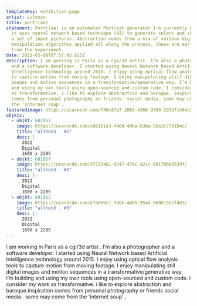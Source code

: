 ```yaml
---
templateKey: exhibition-page
artist: Luluxxx
title: portr(aa)
statement: Portr(aa) is an automated Portrait generator I'm currently building.
  it uses neural network based technique (AI) to generate colors and shapes from
  a set of input pictures. Abstraction comes from a mix of various digital image
  manipulation algorithms applied all along the process. these are early results
  from the experiment.
date: 2022-03-08T07:57:43.615Z
description: I am working in Paris as a cgi/3d artist. I’m also a photographer
  and a software developer. I started using Neural Network based Artificial
  Intelligence technology around 2015. I enjoy using optical flow analysis tools
  to capture motion from moving footage. I enjoy manipulating still digital
  images and motion sequences in a transformative/generative way. I’m building
  and using my own tools using open-sourced and custom code. I consider my work
  as transformative. I like to explore abstraction and baroque. inspiration
  comes from personal photography or friends' social media. some may come from
  the 'internet soup'.
featuredimage: https://ucarecdn.com/746c87b7-2065-4368-9768-291b71464c5f/
objkts:
  - objkt: 681952
    image: https://ucarecdn.com/c861b1e3-f46d-4dba-b3ba-5ba2c77b184c/
    title: "althen3 - #1"
    desc: |
      2022
      Digital
      1600 x 2285
  - objkt: 681957
    image: https://ucarecdn.com/37733a61-d747-47bc-a21c-04170b6d539f/
    title: "althen3 - #2"
    desc: |-
      2022
      Digital
      1600 x 2285
  - objkt: 681962
    image: https://ucarecdn.com/e7a069c1-3a0e-4d85-954d-868615e2f483/
    title: "althen3 - #3"
    desc: |-
      2022
      Digital
      1600 x 2285
---
```

I am working in Paris as a cgi/3d artist . I’m also a photographer and a software developer. I started using Neural Network based Artificial Intelligence technology around 2015. I enjoy using optical flow analysis tools to capture motion from moving footage. I enjoy manipulating still digital images and motion sequences in a transformative/generative way. I’m building and using my own tools using open-sourced and custom code. i consider my work as transformative. i like to explore abstraction and baroque.inspiration comes from personal photography or friends social media . some may come from the 'internet soup' .